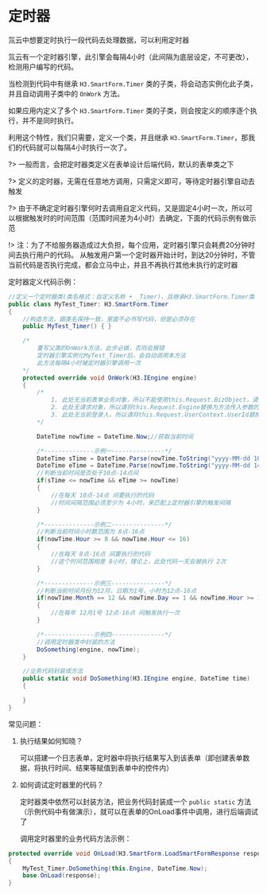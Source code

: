 # 定时器

氚云中想要定时执行一段代码去处理数据，可以利用定时器

氚云有一个定时器引擎，此引擎会每隔4小时（此间隔为底层设定，不可更改），检测用户编写的代码。

当检测到代码中有继承 ```H3.SmartForm.Timer``` 类的子类，将会动态实例化此子类，并且自动调用子类中的 ```OnWork``` 方法。

如果应用内定义了多个 ```H3.SmartForm.Timer``` 类的子类，则会按定义的顺序逐个执行，并不是同时执行。

利用这个特性，我们只需要，定义一个类，并且继承 ```H3.SmartForm.Timer```，那我们的代码就可以每隔4小时执行一次了。

?> 一般而言，会把定时器类定义在表单设计后端代码，默认的表单类之下

?> 定义的定时器，无需在任意地方调用，只需定义即可，等待定时器引擎自动去触发

?> 由于不确定定时器引擎何时去调用自定义代码，又是固定4小时一次，所以可以根据触发时的时间范围（范围时间差为4小时）去确定，下面的代码示例有做示范

!> 注：为了不给服务器造成过大负担，每个应用，定时器引擎只会耗费20分钟时间去执行用户的代码。
从触发用户第一个定时器开始计时，到达20分钟时，不管当前代码是否执行完成，都会立马中止，并且不再执行其他未执行的定时器

定时器定义代码示例：

``` cs
//定义一个定时器类(类名格式：自定义名称 + _Timer)，且继承H3.SmartForm.Timer类
public class MyTest_Timer: H3.SmartForm.Timer
{
    //构造方法，跟类名保持一致，里面不必书写代码，但是必须存在
    public MyTest_Timer() { }

    /*
        重写父类的OnWork方法，此步必做，否则会报错
        定时器引擎实例化MyTest_Timer后，会自动调用本方法
        此方法每隔4小时被定时器引擎调用一次
    */
    protected override void OnWork(H3.IEngine engine)
    {
        /*
            1. 此处无当前表单业务对象，所以不能使用this.Request.BizObject，请另行查询出需要的业务对象
            2. 此处无请求对象，所以请将this.Request.Engine替换为方法传入参数的engine
            3. 此处无当前登录人，所以请将this.Request.UserContext.UserId替换为指定的人员id或系统默认用户Id（即：H3.Organization.User.SystemUserId）
        */

        DateTime nowTime = DateTime.Now;//获取当前时间

        /*--------------示例一---------------*/
        DateTime sTime = DateTime.Parse(nowTime.ToString("yyyy-MM-dd 10:00:00"));//获取今天的10点
        DateTime eTime = DateTime.Parse(nowTime.ToString("yyyy-MM-dd 14:00:00"));//获取今天的14点
        //判断当前时间是否处于10点-14点间
        if(sTime <= nowTime && eTime >= nowTime)
        {
            //在每天 10点-14点 间要执行的代码
            //时间间隔范围必须至少为 4小时，来匹配上定时器引擎的触发间隔
        }

        /*--------------示例二---------------*/
        //判断当前时间小时数范围为 8点-16点
        if(nowTime.Hour >= 8 && nowTime.Hour <= 16)
        {
            //在每天 8点-16点 间要执行的代码
            //这个时间范围相差 8小时，理论上，此处代码一天会被执行 2次
        }

        /*--------------示例三---------------*/
        //判断当前时间月份为12月，日期为1号，小时为12点-16点
        if(nowTime.Month == 12 && nowTime.Day == 1 && nowTime.Hour >= 12 && nowTime.Hour <= 16)
        {
            //在每年 12月1号 12点-16点 间触发执行一次
        }

        /*--------------示例四---------------*/
        //调用定时器类中封装的方法
        DoSomething(engine, nowTime);
    }

    //业务代码封装成方法
    public static void DoSomething(H3.IEngine engine, DateTime time)
    {

    }
}
```

常见问题：

1. 执行结果如何知晓？

   可以搭建一个日志表单，定时器中将执行结果写入到该表单（即创建表单数据，将执行时间、结果等赋值到表单中的控件内）

2. 如何调试定时器里的代码？
   
   定时器类中依然可以封装方法，把业务代码封装成一个 ```public static``` 方法（示例代码中有做演示），就可以在表单的OnLoad事件中调用，进行后端调试了

   调用定时器里的业务代码方法示例：

``` cs
protected override void OnLoad(H3.SmartForm.LoadSmartFormResponse response)
{
    MyTest_Timer.DoSomething(this.Engine, DateTime.Now);
    base.OnLoad(response);
}
```
